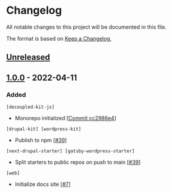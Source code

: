 # Changelog
All notable changes to this project will be documented in this file.

The format is based on [Keep a Changelog](https://keepachangelog.com/en/1.0.0/),

## [Unreleased]

## [1.0.0] - 2022-04-11
### Added
`[decoupled-kit-js]`
- Monorepo initialized [[Commit cc2986e4](https://github.com/pantheon-systems/decoupled-kit-js/commit/cc2986e41d6c088d75db86e467b94d85d8ce60bd)]

`[drupal-kit] [wordpress-kit]`
- Publish to npm [[#39](https://github.com/pantheon-systems/decoupled-kit-js/pull/39)]

`[next-drupal-starter] [gatsby-wordpress-starter]`
- Split starters to public repos on push to main [[#39](https://github.com/pantheon-systems/decoupled-kit-js/pull/39)]

`[web]`
- Initialize docs site [[#7](https://github.com/pantheon-systems/decoupled-kit-js/pull/7)]

[Unreleased]: https://github.com/pantheon-systems/decoupled-kit-js/compare/main...canary
[1.0.0]: https://github.com/pantheon-systems/decoupled-kit-js/compare/v1.0.0...HEAD